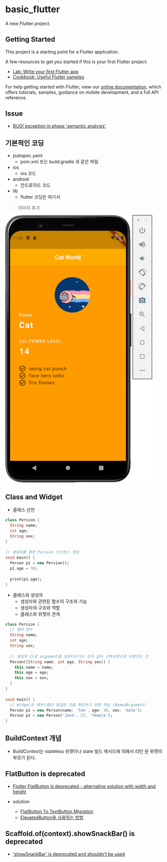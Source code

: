 # basic_flutter

A new Flutter project.

## Getting Started

This project is a starting point for a Flutter application.

A few resources to get you started if this is your first Flutter project:

- [Lab: Write your first Flutter app](https://flutter.dev/docs/get-started/codelab)
- [Cookbook: Useful Flutter samples](https://flutter.dev/docs/cookbook)

For help getting started with Flutter, view our
[online documentation](https://flutter.dev/docs), which offers tutorials, samples, guidance on
mobile development, and a full API reference.

## Issue

- [BUG! exception in phase 'semantic analysis'](https://stackoverflow.com/questions/32900912/bug-exception-in-phase-semantic-analysis)

## 기본적인 코딩

- pubspec.yaml
    - pom.xml 또는 build.gradle 과 같은 파일
- ios
    - ios 코드
- android
    - 안드로이드 코드
- lib
    - flutter 코딩은 여기서

> 이미지 추가

![Image](docs/images/add_image.png)

## Class and Widget

- 클래스 선언

```dart
class Persion {
  String name;
  int age;
  String sex;
}

// 생성자를 통한 Persion 인스턴스 생성
void main() {
  Person p1 = new Persion();
  p1.age = 30;

  print(p1.age);
}
```

- 클래스와 생성자
    - 생성자와 관련된 함수의 구조와 기능
    - 생성자의 구조와 역할
    - 클래스와 위젯의 관계

```dart
class Persion {
  // 멤버 변수
  String name;
  int age;
  String sex;

  // 생성자 {}로 argument를 감싼다는거는 인자 값이 선택사항으로 바뀐다는 것
  Person({String name, int age, String sex}) {
    this.name = name;
    this.age = age;
    this.sex = sex;
  }
}

void main() {
  // Widget과 매커니즘이 동일한 것을 확인하기 위한 학습 (NamedArgument)
  Person p1 = new Person(name: 'Tom', age: 30, sex: 'male');
  Person p2 = new Person('Jane', 27, 'female');
}
```


## BuildContext 개념

- BuildContext는 stateless 위젯이나 state 빌드 메서드에 의해서 리턴 된 위젯의 부모가 된다.

## FlatButton is deprecated

- [Flutter FlatButton is deprecated - alternative solution with width and height](https://stackoverflow.com/questions/66805535/flutter-flatbutton-is-deprecated-alternative-solution-with-width-and-height)

- solution
  - [FlatButton To TextButton Migration](https://stackoverflow.com/a/66805843)
  - [ElevatedButton을 사용하는 방법](https://stackoverflow.com/a/68601192)
  
## Scaffold.of(context).showSnackBar() is deprecated

- ['showSnackBar' is deprecated and shouldn't be used](https://stackoverflow.com/questions/65906662/showsnackbar-is-deprecated-and-shouldnt-be-used)

